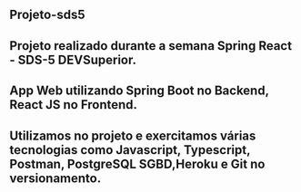 ## Projeto-sds5
## Projeto realizado durante a semana Spring React - SDS-5 DEVSuperior.
## App Web utilizando Spring Boot no Backend, React JS no Frontend.
## Utilizamos no projeto e exercitamos várias tecnologias como Javascript, Typescript, Postman, PostgreSQL SGBD,Heroku e Git no versionamento.

